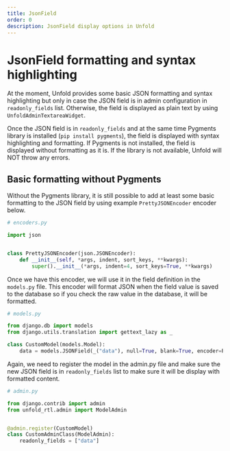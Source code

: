 ```yaml
---
title: JsonField
order: 0
description: JsonField display options in Unfold
---
```


# JsonField formatting and syntax highlighting

At the moment, Unfold provides some basic JSON formatting and syntax highlighting but only in case the JSON field is in admin configuration in `readonly_fields` list. Otherwise, the field is displayed as plain text by using `UnfoldAdminTextareaWidget`.

Once the JSON field is in `readonly_fields` and at the same time Pygments library is installed (`pip install pygments`), the field is displayed with syntax highlighting and formatting. If Pygments is not installed, the field is displayed without formatting as it is. If the library is not available, Unfold will NOT throw any errors.

## Basic formatting without Pygments

Without the Pygments library, it is still possible to add at least some basic formatting to the JSON field by using example `PrettyJSONEncoder` encoder below.
```python
# encoders.py

import json


class PrettyJSONEncoder(json.JSONEncoder):
    def __init__(self, *args, indent, sort_keys, **kwargs):
        super().__init__(*args, indent=4, sort_keys=True, **kwargs)
```

Once we have this encoder, we will use it in the field definition in the `models.py` file. This encoder will format JSON when the field value is saved to the database so if you check the raw value in the database, it will be formatted.

```python
# models.py

from django.db import models
from django.utils.translation import gettext_lazy as _

class CustomModel(models.Model):
    data = models.JSONField(_("data"), null=True, blank=True, encoder=PrettyJSONEncoder)
```

Again, we need to register the model in the admin.py file and make sure the new JSON field is in `readonly_fields` list to make sure it will be display with formatted content.

```python
# admin.py

from django.contrib import admin
from unfold_rtl.admin import ModelAdmin


@admin.register(CustomModel)
class CustomAdminClass(ModelAdmin):
    readonly_fields = ["data"]
```
